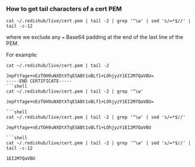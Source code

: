 
### How to get tail characters of a cert PEM

```shell
cat ~/.redishub/live/cert.pem | tail -2 | grep '^\w' | sed 's/=*$//' | tail -c-12
```
where we exclude any `=` Base64 padding at the end of the last line of the PEM.

For example:
```shell
cat ~/.redishub/live/cert.pem | tail -2
```
```
JepFtfage+nEzTOH9uNXDtXTqESABt1vBLf1+LOhjyzY1EI2M7QaVBU=
-----END CERTIFICATE-----
```shell
cat ~/.redishub/live/cert.pem | tail -2 | grep '^\w' 
```
```
JepFtfage+nEzTOH9uNXDtXTqESABt1vBLf1+LOhjyzY1EI2M7QaVBU=

```shell
cat ~/.redishub/live/cert.pem | tail -2 | grep '^\w' | sed 's/=*$//' 
```
```
JepFtfage+nEzTOH9uNXDtXTqESABt1vBLf1+LOhjyzY1EI2M7QaVBU
  
```shell
cat ~/.redishub/live/cert.pem | tail -2 | grep '^\w' | sed 's/=*$//' | tail -c-12
```
```
1EI2M7QaVBU
```

